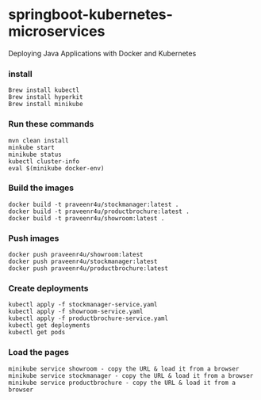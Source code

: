 # springboot-kubernetes-microservices
Deploying Java Applications with Docker and Kubernetes

### install 

    Brew install kubectl
    Brew install hyperkit
    Brew install minikube 

### Run these commands

    mvn clean install
    minkube start
    minikube status
    kubectl cluster-info
    eval $(minikube docker-env)
    

### Build the images

    docker build -t praveenr4u/stockmanager:latest . 
    docker build -t praveenr4u/productbrochure:latest . 
    docker build -t praveenr4u/showroom:latest .

### Push images

    docker push praveenr4u/showroom:latest
    docker push praveenr4u/stockmanager:latest
    docker push praveenr4u/productbrochure:latest

### Create deployments 

    kubectl apply -f stockmanager-service.yaml
    kubectl apply -f showroom-service.yaml
    kubectl apply -f productbrochure-service.yaml
    kubectl get deployments
    kubectl get pods

### Load the pages

    minikube service showroom - copy the URL & load it from a browser
    minikube service stockmanager - copy the URL & load it from a browser
    minikube service productbrochure - copy the URL & load it from a browser

